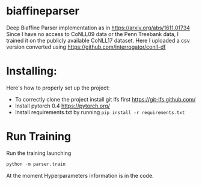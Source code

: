 # biaffineparser
Deep Biaffine Parser implementation as in https://arxiv.org/abs/1611.01734
Since I have no access to CoNLL09 data or the Penn Treebank data, I trained it on the publicly available CoNLL17 dataset. Here I uploaded a csv version converted using https://github.com/interrogator/conll-df

# Installing:
Here's how to properly set up the project:
* To correctly clone the project install git lfs first https://git-lfs.github.com/
* Install pytorch 0.4 https://pytorch.org/
* Install requirements.txt by running `pip install -r requirements.txt`

# Run Training
Run the training launching
```python
python -m parser.train
```

At the moment Hyperparameters information is in the code.
